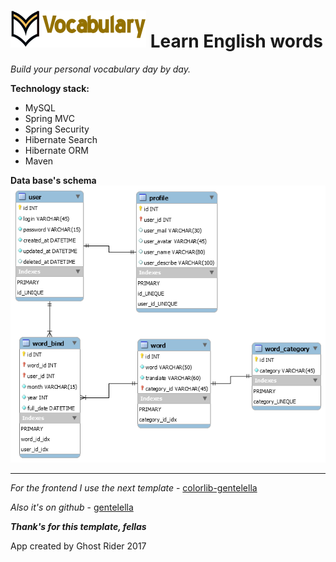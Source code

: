 ![app_logo](app.resources/app_logo.png)  Learn English words
===========================
*Build your personal vocabulary day by day.*


**Technology stack:**

- MySQL
- Spring MVC
- Spring Security
- Hibernate Search
- Hibernate ORM
- Maven


**Data base's schema**
![schema_db](app.resources/schema_db.png)

------
*For the frontend I use the next template* - [colorlib-gentelella](https://colorlib.com/polygon/gentelella/index.html)

*Also it's on github* - [gentelella](https://github.com/puikinsh/gentelella)
                
***Thank's for this template, fellas***


App created by Ghost Rider 2017